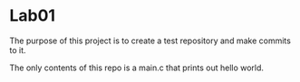 # Lab01

The purpose of this project is to create a test repository and make commits to it.

The only contents of this repo is a main.c that prints out hello world.
